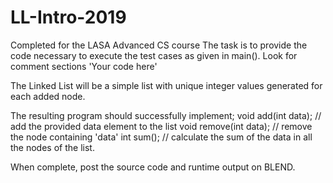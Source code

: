 # LL-Intro-2019
Completed for the LASA Advanced CS course 
The task is to provide the code necessary to execute the test cases as given in main().  Look for comment sections 'Your code here'

The Linked List will be a simple list with unique integer values generated for each added node.

The resulting program should successfully implement;
void add(int data);   // add the provided data element to the list
void remove(int data);    // remove the node containing 'data'
int sum();  // calculate the sum of the data in all the nodes of the list.

When complete, post the source code and runtime output on BLEND. 
